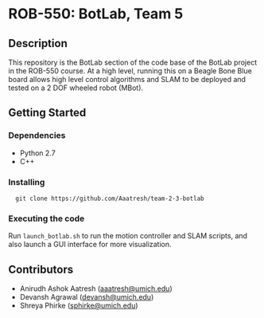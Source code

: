 # ROB-550: BotLab, Team 5

## Description
This repository is the BotLab section of the code base of the BotLab project in the ROB-550 course. At a high level, running this on a Beagle 
Bone Blue board allows high level control algorithms and SLAM to be deployed and tested on a 2 DOF wheeled robot (MBot). 

## Getting Started

### Dependencies
* Python 2.7
* C++

### Installing
```
  git clone https://github.com/Aaatresh/team-2-3-botlab
```

### Executing the code
Run ```launch_botlab.sh``` to run the motion controller and SLAM scripts, and also launch a GUI interface for more visualization. 

## Contributors
* Anirudh Ashok Aatresh ([aaatresh@umich.edu](mailto:aaatresh@umich.edu))
* Devansh Agrawal ([devansh@umich.edu](mailto:devansh@umich.edu))
* Shreya Phirke ([sphirke@umich.edu](mailto:sphirke@umich.edu))
